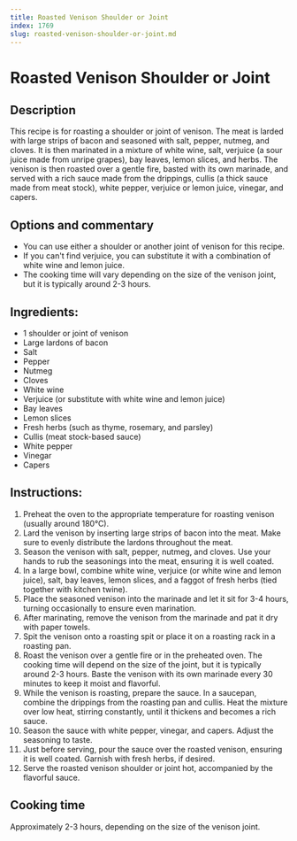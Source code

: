 ```yaml
---
title: Roasted Venison Shoulder or Joint
index: 1769
slug: roasted-venison-shoulder-or-joint.md
---
```


# Roasted Venison Shoulder or Joint

## Description
This recipe is for roasting a shoulder or joint of venison. The meat is larded with large strips of bacon and seasoned with salt, pepper, nutmeg, and cloves. It is then marinated in a mixture of white wine, salt, verjuice (a sour juice made from unripe grapes), bay leaves, lemon slices, and herbs. The venison is then roasted over a gentle fire, basted with its own marinade, and served with a rich sauce made from the drippings, cullis (a thick sauce made from meat stock), white pepper, verjuice or lemon juice, vinegar, and capers.

## Options and commentary
- You can use either a shoulder or another joint of venison for this recipe.
- If you can't find verjuice, you can substitute it with a combination of white wine and lemon juice.
- The cooking time will vary depending on the size of the venison joint, but it is typically around 2-3 hours.

## Ingredients:
- 1 shoulder or joint of venison
- Large lardons of bacon
- Salt
- Pepper
- Nutmeg
- Cloves
- White wine
- Verjuice (or substitute with white wine and lemon juice)
- Bay leaves
- Lemon slices
- Fresh herbs (such as thyme, rosemary, and parsley)
- Cullis (meat stock-based sauce)
- White pepper
- Vinegar
- Capers

## Instructions:
1. Preheat the oven to the appropriate temperature for roasting venison (usually around 180°C).
2. Lard the venison by inserting large strips of bacon into the meat. Make sure to evenly distribute the lardons throughout the meat.
3. Season the venison with salt, pepper, nutmeg, and cloves. Use your hands to rub the seasonings into the meat, ensuring it is well coated.
4. In a large bowl, combine white wine, verjuice (or white wine and lemon juice), salt, bay leaves, lemon slices, and a faggot of fresh herbs (tied together with kitchen twine).
5. Place the seasoned venison into the marinade and let it sit for 3-4 hours, turning occasionally to ensure even marination.
6. After marinating, remove the venison from the marinade and pat it dry with paper towels.
7. Spit the venison onto a roasting spit or place it on a roasting rack in a roasting pan.
8. Roast the venison over a gentle fire or in the preheated oven. The cooking time will depend on the size of the joint, but it is typically around 2-3 hours. Baste the venison with its own marinade every 30 minutes to keep it moist and flavorful.
9. While the venison is roasting, prepare the sauce. In a saucepan, combine the drippings from the roasting pan and cullis. Heat the mixture over low heat, stirring constantly, until it thickens and becomes a rich sauce.
10. Season the sauce with white pepper, vinegar, and capers. Adjust the seasoning to taste.
11. Just before serving, pour the sauce over the roasted venison, ensuring it is well coated. Garnish with fresh herbs, if desired.
12. Serve the roasted venison shoulder or joint hot, accompanied by the flavorful sauce.

## Cooking time
Approximately 2-3 hours, depending on the size of the venison joint.